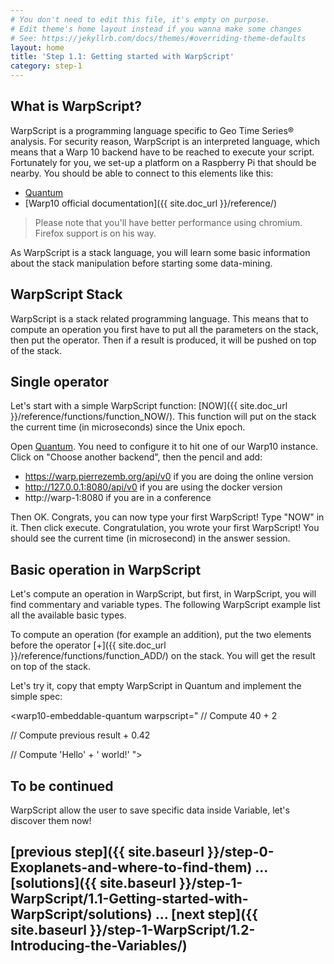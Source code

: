 ```yaml
---
# You don't need to edit this file, it's empty on purpose.
# Edit theme's home layout instead if you wanna make some changes
# See: https://jekyllrb.com/docs/themes/#overriding-theme-defaults
layout: home
title: 'Step 1.1: Getting started with WarpScript'
category: step-1
---
```




## What is WarpScript?

WarpScript is a programming language specific to Geo Time Series® analysis. For security reason, WarpScript is an interpreted language, which means that a Warp 10 backend have to be reached to execute your script. Fortunately for you, we set-up a platform on a Raspberry Pi that should be nearby. You should be able to connect to this elements like this:

* [Quantum](https://quantum.metrics.ovh.net/)
* [Warp10 official documentation]({{ site.doc_url }}/reference/)

> Please note that you'll have better performance using chromium. Firefox support is on his way.

As WarpScript is a stack language, you will learn some basic information about the stack manipulation before starting some data-mining.

## WarpScript Stack

WarpScript is a stack related programming language. This means that to compute an operation you first have to put all the parameters on the stack, then put the operator. Then if a result is produced, it will be pushed on top of the stack.

## Single operator

Let's start with a simple WarpScript function: [NOW]({{ site.doc_url }}/reference/functions/function_NOW/). This function will put on the stack the current time (in microseconds) since the Unix epoch.

Open [Quantum](https://quantum.metrics.ovh.net/). You need to configure it to hit one of our Warp10 instance. Click on "Choose another backend", then the pencil and add:

* https://warp.pierrezemb.org/api/v0 if you are doing the online version
* http://127.0.0.1:8080/api/v0 if you are using the docker version 
* http://warp-1:8080 if you are in a conference

Then OK. Congrats, you can now type your first WarpScript! Type "NOW" in it. Then click execute. Congratulation, you wrote your first WarpScript! You should see the current time (in microsecond) in the answer session.

## Basic operation in WarpScript

Let's compute an operation in WarpScript, but first, in WarpScript, you will find commentary and variable types.
The following WarpScript example list all the available basic types.



<warp10-embeddable-quantum warpscript="
// This is a commentary
'a'      // string value
true     // boolean value
42        // long value
3.14159    // double value
">
</warp10-embeddable-quantum>


To compute an operation (for example an addition), put the two elements before the operator [+]({{ site.doc_url }}/reference/functions/function_ADD/) on the stack.
You will get the result on top of the stack.


Let's try it, copy that empty WarpScript in Quantum and implement the simple spec:

<warp10-embeddable-quantum warpscript="
// Compute 40 + 2


// Compute previous result + 0.42


// Compute 'Hello' + ' world!'
">
</warp10-embeddable-quantum>

## To be continued

WarpScript allow the user to save specific data inside Variable, let's discover them now!

## [previous step]({{ site.baseurl }}/step-0-Exoplanets-and-where-to-find-them) ... [solutions]({{ site.baseurl }}/step-1-WarpScript/1.1-Getting-started-with-WarpScript/solutions) ... [next step]({{ site.baseurl }}/step-1-WarpScript/1.2-Introducing-the-Variables/)